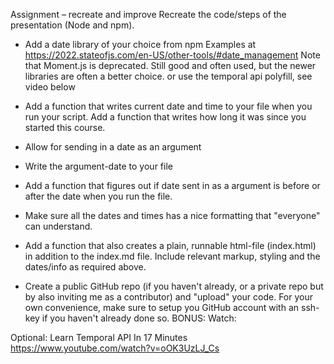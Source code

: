 Assignment – recreate and improve
Recreate the code/steps of the presentation (Node and npm).

- Add a date library of your choice from npm
Examples at https://2022.stateofjs.com/en-US/other-tools/#date_management
Note that Moment.js is deprecated. Still good and often used, but the newer libraries are often a better choice.
or use the temporal api polyfill, see video below

- Add a function that writes current date and time to your file when you run your script.
Add a function that writes how long it was since you started this course.

- Allow for sending in a date as an argument

- Write the argument-date to your file

- Add a function that figures out if date sent in as a argument is before or after the date when you run the file.

- Make sure all the dates and times has a nice formatting that "everyone" can understand.

- Add a function that also creates a plain, runnable html-file (index.html) in addition to the index.md file. Include relevant markup, styling and the dates/info as required above.

- Create a public GitHub repo (if you haven't already, or a private repo but by also inviting me as a contributor) and "upload" your code. For your own convenience, make sure to setup you GitHub account with an ssh-key if you haven't already done so.
BONUS:
Watch:

Optional: Learn Temporal API In 17 Minutes https://www.youtube.com/watch?v=oOK3UzLJ_Cs